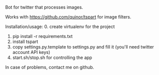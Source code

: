 Bot for twitter that processes images.

Works with https://github.com/quinor/tspart for image filters.

Installation/usage:
0. create virtualenv for the project
1. pip install -r requirements.txt
2. install tspart
3. copy settings.py.template to settings.py and fill it (you'll need twitter
   account API keys)
4. start.sh/stop.sh for controlling the app

In case of problems, contact me on github.
